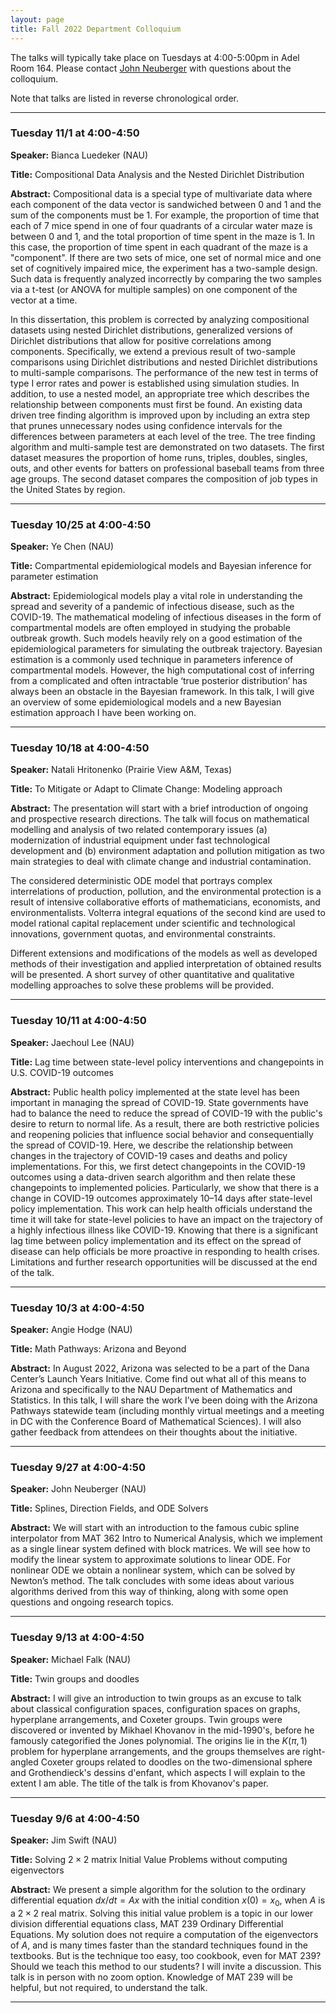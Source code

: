 ```yaml
---
layout: page
title: Fall 2022 Department Colloquium
---
```


The talks will typically take place on Tuesdays at 4:00-5:00pm in Adel Room 164. Please contact <a href="mailto:john.neuberger@nau.edu">John Neuberger</a> with questions about the colloquium.

Note that talks are listed in reverse chronological order.

<hr>

### Tuesday 11/1 at 4:00-4:50

**Speaker:** Bianca Luedeker (NAU)

**Title:** Compositional Data Analysis and the Nested Dirichlet Distribution

**Abstract:** Compositional data is a special type of multivariate data where each component of the data vector is sandwiched between 0 and 1 and the sum of the components must be 1. For example, the proportion of time that each of 7 mice spend in one of four quadrants of a circular water maze is between 0 and 1,
and the total proportion of time spent in the maze is 1. In this case, the proportion of time spent in each quadrant of the maze is a "component". If there are two sets of mice, one set of normal mice and one set of cognitively impaired mice, the experiment has a two-sample design. Such data is frequently analyzed incorrectly by comparing the two samples via a t-test (or ANOVA for multiple samples) on one component of the vector at a time.

In this dissertation, this problem is corrected by analyzing compositional datasets using nested Dirichlet distributions, generalized versions of Dirichlet distributions that allow for positive correlations among components. Specifically, we extend a previous result of two-sample comparisons using Dirichlet distributions and nested Dirichlet distributions to multi-sample comparisons. The performance of the new test in terms of type I error rates and power is established using simulation studies. In addition, to use a nested model, an appropriate tree which describes the relationship between components must first be found. An existing data driven tree finding algorithm is improved upon by including an extra step that prunes unnecessary nodes using confidence intervals for the differences between parameters at each level of the tree. The tree finding algorithm and multi-sample test are demonstrated on two datasets. The first dataset measures the proportion of home runs, triples, doubles, singles, outs, and other events for batters on professional baseball teams from three age groups. The second dataset compares the composition of job types in the United States by region.

<hr>

### Tuesday 10/25 at 4:00-4:50

**Speaker:** Ye Chen (NAU)

**Title:** Compartmental epidemiological models and Bayesian inference for parameter estimation

**Abstract:** Epidemiological models play a vital role in understanding the spread and severity of a pandemic of infectious disease, such as the COVID-19. The mathematical modeling of infectious diseases in the form of compartmental models are often employed in studying the probable outbreak growth. Such models heavily rely on a good estimation of the epidemiological parameters for simulating the outbreak trajectory. Bayesian estimation is a commonly used technique in parameters inference of compartmental models. However, the high computational cost of inferring from a complicated and often intractable ‘true posterior distribution’ has always been an obstacle in the Bayesian framework. In this talk, I will give an overview of some epidemiological models and a new Bayesian estimation approach I have been working on.

<hr>

### Tuesday 10/18 at 4:00-4:50

**Speaker:** Natali Hritonenko (Prairie View A&M, Texas)

**Title:** To Mitigate or Adapt to Climate Change: Modeling approach

**Abstract:** The presentation will start with a brief introduction of ongoing and prospective research directions. The talk will focus on mathematical modelling and analysis of two related contemporary issues (a) modernization of industrial equipment under fast technological development and (b) environment adaptation and pollution mitigation as two main strategies to deal with climate change and industrial contamination.

The considered deterministic ODE model that portrays complex interrelations of production, pollution, and the environmental protection is a result of intensive collaborative efforts of mathematicians, economists, and environmentalists.
Volterra integral equations of the second kind are used to model rational capital replacement under scientific and technological innovations, government quotas, and environmental constraints.

Different extensions and modifications of the models as well as developed methods of their investigation and applied interpretation of obtained results will be presented. A short survey of other quantitative and qualitative modelling approaches to solve these problems will be provided.

<hr>

### Tuesday 10/11 at 4:00-4:50

**Speaker:** Jaechoul Lee (NAU)

**Title:** Lag time between state-level policy interventions and changepoints in U.S. COVID-19 outcomes

**Abstract:** Public health policy implemented at the state level has been important in managing the spread of
COVID-19. State governments have had to balance the need to reduce the spread of COVID-19 with the public's desire to return to normal life. As a result, there are both restrictive policies and reopening policies that influence social behavior and consequentially the spread of COVID-19. Here, we describe the relationship between changes in the trajectory of COVID-19 cases and deaths and policy implementations. For this, we first detect changepoints in the COVID-19 outcomes using a data-driven search algorithm and then relate these changepoints to implemented policies. Particularly, we show that there is a change in COVID-19 outcomes approximately 10–14 days after state-level policy implementation. This work can help health officials understand the time it will take for state-level policies to have an impact on the trajectory of a highly infectious illness like COVID-19. Knowing that there is a significant lag time between policy implementation and its effect on the spread of disease can help officials be more proactive in responding to health crises. Limitations and further research opportunities will be discussed at the end of the talk.

<hr>

### Tuesday 10/3 at 4:00-4:50

**Speaker:** Angie Hodge (NAU)

**Title:** Math Pathways: Arizona and Beyond

**Abstract:** In August 2022, Arizona was selected to be a part of the Dana Center’s Launch Years Initiative. Come find out what all of this means to Arizona and specifically to the NAU Department of Mathematics and Statistics. In this talk, I will share the work I’ve been doing with the Arizona Pathways statewide team (including monthly virtual meetings and a meeting in DC with the Conference Board of Mathematical Sciences). I will also gather feedback from attendees on their thoughts about the initiative.

<hr>

### Tuesday 9/27 at 4:00-4:50

**Speaker:** John Neuberger (NAU)

**Title:** Splines, Direction Fields, and ODE Solvers

**Abstract:** We will start with an introduction to the famous cubic spline interpolator from MAT 362 Intro to Numerical Analysis, which we implement as a single linear system defined with block matrices. We will see how to modify the linear system to approximate solutions to linear ODE. For nonlinear ODE we obtain a nonlinear system, which can be solved by Newton’s method. The talk concludes with some ideas about various algorithms derived from this way of thinking, along with some open questions and ongoing research topics.

<hr>

### Tuesday 9/13 at 4:00-4:50

**Speaker:** Michael Falk (NAU)

**Title:** Twin groups and doodles

**Abstract:** I will give an introduction to twin groups as an excuse to talk about classical configuration spaces, configuration spaces on graphs, hyperplane arrangements, and Coxeter groups. Twin groups were discovered or invented by Mikhael Khovanov in the mid-1990's, before he famously categorified the Jones polynomial. The origins lie in the $K(\pi,1)$ problem for hyperplane arrangements, and the groups themselves are right-angled Coxeter groups related to doodles on the two-dimensional sphere and Grothendieck's dessins d'enfant, which aspects I will explain to the extent I am able. The title of the talk is from Khovanov's paper.

<hr>

### Tuesday 9/6 at 4:00-4:50

**Speaker:** Jim Swift (NAU)

**Title:** Solving $2\times 2$ matrix Initial Value Problems without computing eigenvectors

**Abstract:** We present a simple algorithm for the solution to the ordinary differential equation $dx/dt = Ax$ with the initial condition $x(0) = x_0$, when $A$ is a $2\times 2$ real matrix. Solving this initial value problem is a topic in our lower division differential equations class, MAT 239 Ordinary Differential Equations. My solution does not require a computation of the eigenvectors of $A$, and is many times faster than the standard techniques found in the textbooks. But is the technique too easy, too cookbook, even for MAT 239? Should we teach this method to our students? I will invite a discussion.
This talk is in person with no zoom option. Knowledge of MAT 239 will be helpful, but not required, to understand the talk.

<hr>
